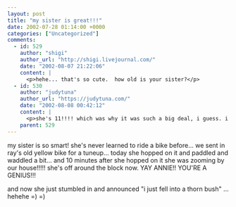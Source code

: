 ```yaml
---
layout: post
title: "my sister is great!!!"
date: 2002-07-28 01:14:00 +0000
categories: ["Uncategorized"]
comments:
  - id: 529
    author: "shigi"
    author_url: "http://shigi.livejournal.com/"
    date: "2002-08-07 21:22:06"
    content: |
      <p>hehe... that's so cute.  how old is your sister?</p>
  - id: 530
    author: "judytuna"
    author_url: "https://judytuna.com/"
    date: "2002-08-08 00:42:12"
    content: |
      <p>she's 11!!!! which was why it was such a big deal, i guess. i can't believe we procrastinated "teaching" her for so long...!!!</p>
    parent: 529
---
```


my sister is so smart! she's never learned to ride a bike before... we sent in ray's old yellow bike for a tuneup... today she hopped on it and paddled and waddled a bit... and 10 minutes after she hopped on it she was zooming by our house!!!!! she's off around the block now. YAY ANNIE!! YOU'RE A GENIUS!!!

and now she just stumbled in and announced "i just fell into a thorn bush" ... hehehe =) =)